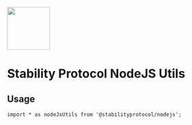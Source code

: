   <a href="https://stabilityprotocol.com/" target="_blank" align="center">
    <img src="https://stabilityprotocol.com/assets/img/logo.png" width="100">
  </a>
  <br />

# Stability Protocol NodeJS Utils

## Usage

```
import * as nodeJsUtils from '@stabilityprotocol/nodejs';
```
